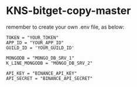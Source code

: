 # KNS-bitget-copy-master

remember to create your own .env file, as below:

```env
TOKEN = "YOUR_TOKEN"
APP_ID = "YOUR_APP_ID"
GUILD_ID = 'YOUR_GUILD_ID'

MONGODB = "MONGO_DB_SRV_1"
K_LINE_MONGODB = "MONGO_DB_SRV_2"

API_KEY = "BINANCE_API_KEY"
API_SECRET = "BINANCE_API_SECRET"
```